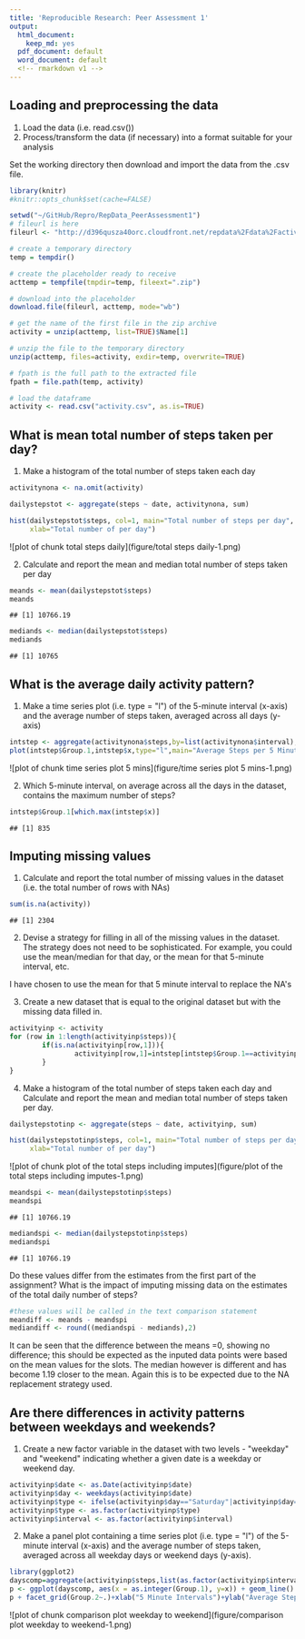 ```yaml
---
title: 'Reproducible Research: Peer Assessment 1'
output:
  html_document:
    keep_md: yes
  pdf_document: default
  word_document: default
  <!-- rmarkdown v1 --> 
---
```



## Loading and preprocessing the data
1. Load the data (i.e. read.csv())
2. Process/transform the data (if necessary) into a format suitable for your
analysis

Set the working directory then download and import the data from the .csv file.


```r
library(knitr)
#knitr::opts_chunk$set(cache=FALSE)

setwd("~/GitHub/Repro/RepData_PeerAssessment1")
# fileurl is here
fileurl <- "http://d396qusza40orc.cloudfront.net/repdata%2Fdata%2Factivity.zip"

# create a temporary directory
temp = tempdir()

# create the placeholder ready to receive
acttemp = tempfile(tmpdir=temp, fileext=".zip")

# download into the placeholder
download.file(fileurl, acttemp, mode="wb")

# get the name of the first file in the zip archive
activity = unzip(acttemp, list=TRUE)$Name[1]

# unzip the file to the temporary directory
unzip(acttemp, files=activity, exdir=temp, overwrite=TRUE)

# fpath is the full path to the extracted file
fpath = file.path(temp, activity)

# load the dataframe
activity <- read.csv("activity.csv", as.is=TRUE)
```

## What is mean total number of steps taken per day?

1. Make a histogram of the total number of steps taken each day


```r
activitynona <- na.omit(activity)

dailystepstot <- aggregate(steps ~ date, activitynona, sum)

hist(dailystepstot$steps, col=1, main="Total number of steps per day", 
     xlab="Total number of per day")
```

![plot of chunk total steps daily](figure/total steps daily-1.png) 

2. Calculate and report the mean and median total number of steps taken
per day


```r
meands <- mean(dailystepstot$steps)
meands
```

```
## [1] 10766.19
```


```r
mediands <- median(dailystepstot$steps)
mediands
```

```
## [1] 10765
```

## What is the average daily activity pattern?

1. Make a time series plot (i.e. type = "l") of the 5-minute interval (x-axis)
and the average number of steps taken, averaged across all days (y-axis)


```r
intstep <- aggregate(activitynona$steps,by=list(activitynona$interval),FUN=mean)
plot(intstep$Group.1,intstep$x,type="l",main="Average Steps per 5 Minute Interval",ylab="Average Number of Steps", xlab="Time")
```

![plot of chunk time series plot 5 mins](figure/time series plot 5 mins-1.png) 

2. Which 5-minute interval, on average across all the days in the dataset,
contains the maximum number of steps?

```r
intstep$Group.1[which.max(intstep$x)]
```

```
## [1] 835
```

## Imputing missing values
1. Calculate and report the total number of missing values in the dataset
(i.e. the total number of rows with NAs)


```r
sum(is.na(activity))
```

```
## [1] 2304
```

2. Devise a strategy for filling in all of the missing values in the dataset. The
strategy does not need to be sophisticated. For example, you could use
the mean/median for that day, or the mean for that 5-minute interval, etc.

I have chosen to use the mean for that 5 minute interval to replace the NA's

3. Create a new dataset that is equal to the original dataset but with the
missing data filled in.


```r
activityinp <- activity
for (row in 1:length(activityinp$steps)){
        if(is.na(activityinp[row,1])){
                activityinp[row,1]=intstep[intstep$Group.1==activityinp[row,3],2]
        }
}
```

4. Make a histogram of the total number of steps taken each day and Calculate
and report the mean and median total number of steps taken per day. 



```r
dailystepstotinp <- aggregate(steps ~ date, activityinp, sum)

hist(dailystepstotinp$steps, col=1, main="Total number of steps per day (inc inputed data)", 
     xlab="Total number of per day")
```

![plot of chunk plot of the total steps including imputes](figure/plot of the total steps including imputes-1.png) 


```r
meandspi <- mean(dailystepstotinp$steps)
meandspi
```

```
## [1] 10766.19
```


```r
mediandspi <- median(dailystepstotinp$steps)
mediandspi
```

```
## [1] 10766.19
```

Do these values differ from the estimates from the first part of the assignment?
What is the impact of imputing missing data on the estimates of the total
daily number of steps?


```r
#these values will be called in the text comparison statement
meandiff <- meands - meandspi
mediandiff <- round((mediandspi - mediands),2)
```

It can be seen that the difference between the means =0, showing no difference; this should be expected as the inputed data points were based on the mean values for the slots. The median however is different and has become 1.19 closer to the mean. Again this is to be expected due to the NA replacement strategy used.


## Are there differences in activity patterns between weekdays and weekends?

1. Create a new factor variable in the dataset with two levels - "weekday"
and "weekend" indicating whether a given date is a weekday or weekend
day.


```r
activityinp$date <- as.Date(activityinp$date)
activityinp$day <- weekdays(activityinp$date)
activityinp$type <- ifelse(activityinp$day=="Saturday"|activityinp$day=="Sunday","weekend","weekday")
activityinp$type <- as.factor(activityinp$type)
activityinp$interval <- as.factor(activityinp$interval)
```


2. Make a panel plot containing a time series plot (i.e. type = "l") of the
5-minute interval (x-axis) and the average number of steps taken, averaged
across all weekday days or weekend days (y-axis).


```r
library(ggplot2)
dayscomp=aggregate(activityinp$steps,list(as.factor(activityinp$interval),as.factor(activityinp$type)),mean)
p <- ggplot(dayscomp, aes(x = as.integer(Group.1), y=x)) + geom_line()
p + facet_grid(Group.2~.)+xlab("5 Minute Intervals")+ylab("Average Steps in Interval")+ggtitle("Activity Comparison between Weekdays and Weekends")+theme(plot.title = element_text(lineheight=.8, face="bold"))
```

![plot of chunk comparison plot weekday to weekend](figure/comparison plot weekday to weekend-1.png) 
